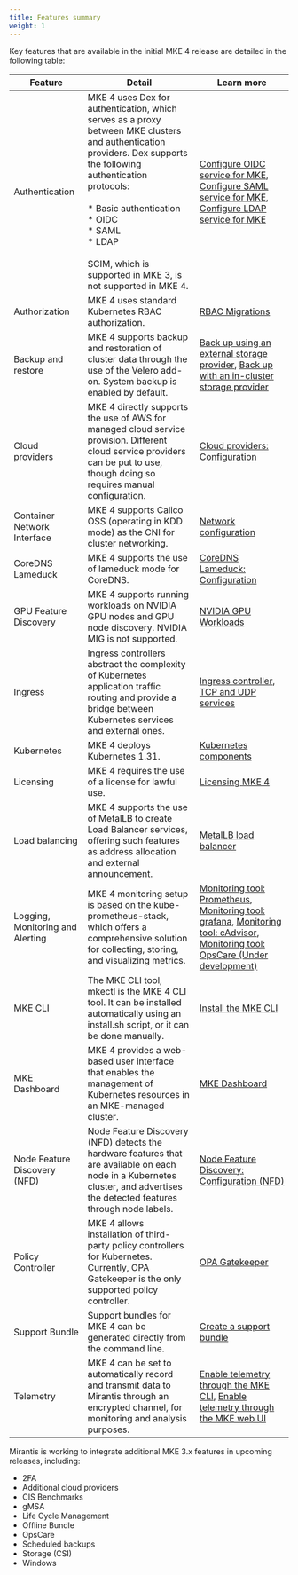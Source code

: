 ```yaml
---
title: Features summary
weight: 1
---
```


Key features that are available in the initial MKE 4 release are detailed in the
following table:

| Feature                           | Detail                                                                                                                                                                                                                                                                                                 | Learn more                                                                                                                                                                                                                                                                                                                                                                                                                                                                                                                       |
|-----------------------------------|--------------------------------------------------------------------------------------------------------------------------------------------------------------------------------------------------------------------------------------------------------------------------------------------------------|----------------------------------------------------------------------------------------------------------------------------------------------------------------------------------------------------------------------------------------------------------------------------------------------------------------------------------------------------------------------------------------------------------------------------------------------------------------------------------------------------------------------------------|
| Authentication                    | MKE 4 uses Dex for authentication, which serves as a proxy between  MKE clusters and authentication providers. Dex supports the following authentication protocols: <br><br>* Basic authentication<br> *  OIDC<br> * SAML<br> * LDAP<br><br>SCIM, which is supported in MKE 3, is not supported in MKE 4.| [Configure OIDC service for MKE](../../../configuration/authentication/oidc/#configure-oidc-service-for-mke), [Configure SAML service for MKE](../../../configuration/authentication/saml#configure-saml-service-for-mke), [Configure LDAP service for MKE](../../../configuration/authentication/ldap/#configure-ldap-service-for-mke) |
| Authorization                     | MKE 4 uses standard Kubernetes RBAC authorization.                                                                                                                                                                                                                                                      | [RBAC Migrations](../../../migrate-from-mke-3/#rbac-migrations)                                                                                                                                                                                                                                                                                                                                                                                                                                                                  |
| Backup and restore                | MKE 4 supports backup and restoration of cluster data through the use of the Velero add-on. System backup is enabled by default.                                                                                                                                                                       | [Back up using an external storage provider](../../../configuration/backup-restore/external), [Back up with an in-cluster storage provider](../../../configuration/backup-restore/in-cluster)                                                                                                                                                                                                                                                                 |
| Cloud providers                   | MKE 4 directly supports the use of AWS for managed cloud service provision. Different cloud service providers can be put to use, though doing so requires manual configuration.                                                                                                                         | [Cloud providers: Configuration](../../../configuration/cloudproviders/#configuration)                                                                                                                                                                                                                                                                                                                                                                                                                                                                         |
| Container Network Interface | MKE 4 supports Calico OSS (operating in KDD mode) as the CNI for cluster networking.                                                                                                                                                                                                                    | [Network configuration](../../../concepts/cni/#network-configuration)                                                                                                                                                                                                                                                                                                                                                                                                                                                                             |
| CoreDNS Lameduck                  | MKE 4 supports the use of lameduck mode for CoreDNS.                                                                                                                                                                                                                                                    | [CoreDNS Lameduck: Configuration](../../../configuration/coredns-lameduck/#configuration)                                                                                                                                                                                                                                                                                                                                                                                                                                                                      |
| GPU Feature Discovery             | MKE 4 supports running workloads on NVIDIA GPU nodes and GPU node discovery. NVIDIA MIG is not supported.                                                                                                                                                                                                                                                | [NVIDIA GPU Workloads](../../../configuration/nvidia-gpu)                                                                                                                                                                                                                                                                                                                                                                                                                                                                         |
| Ingress                           | Ingress controllers abstract the complexity of Kubernetes application traffic routing and provide a bridge between Kubernetes services and external ones.                                                                                                                                              | [Ingress controller](../../../configuration/ingress), [TCP and UDP services](../../../configuration/ingress/tcp-udp-services)                                                                                                                                                                                                                                                                                                                                                                                                    |
| Kubernetes                        | MKE 4 deploys Kubernetes 1.31.                                                                                                                                                                                                                                                                          | [Kubernetes components](../../../configuration/kubernetes)                                                                                                                                                                                                                                                                                                                                                                                                                                                                                                    |
| Licensing                         | MKE 4 requires the use of a license for lawful use.                                                                                                                                                                                                                                                     | [Licensing MKE 4](../../../getting-started/licensing-mke4)                                                                                                                                                                                                                                                                                                                                                                                                                                                                        |
| Load balancing                    | MKE 4 supports the use of MetalLB to create Load Balancer services, offering such features as address allocation and external announcement.                                                                                                                                                             | [MetalLB load balancer](../../../configuration/metallb)                                                                                                                                                                                                                                                                                                                                                                                                                                                                          |
| Logging, Monitoring and Alerting  | MKE 4 monitoring setup is based on the kube-prometheus-stack, which offers a comprehensive solution for collecting, storing, and visualizing metrics.                                                                                                                                                   | [Monitoring tool: Prometheus](../../../configuration/monitoring/#prometheus), [Monitoring tool: grafana](../../../configuration/monitoring/#grafana),  [Monitoring tool: cAdvisor](../../../configuration/monitoring/#cadvisor), [Monitoring tool: OpsCare (Under development)](../../../configuration/monitoring/#opscare-under-development)                                                                                                                                                                                                                                                                                                                                                                                                                                                                                                            |
| MKE CLI                           | The MKE CLI tool, mkectl is the MKE 4 CLI tool. It can be installed automatically using an install.sh script, or it can be done manually.                                                                                                                                                               | [Install the MKE CLI](../../../getting-started/install-MKE-CLI)                                                                                                                                                                                                                                                                                                                                                                                                                                                                        |
| MKE Dashboard                            | MKE 4 provides a web-based user interface that enables the management of Kubernetes resources in an MKE-managed cluster.                                                                                                                                                                                                                         | [MKE Dashboard](../../../configuration/dashboard)                                                                                                                                                                                                                                                                                                                                                                                                                                                                                |
| Node Feature Discovery (NFD)      | Node Feature Discovery (NFD) detects the hardware features that are available on each node in a Kubernetes cluster, and advertises the detected features through node labels.                                                                                                                          | [Node Feature Discovery: Configuration (NFD)](../../../configuration/node-feature-discovery/#configuration)                                                                                                                                                                                                                                                                                                                                                                                                                                                    |
| Policy Controller                 | MKE 4 allows installation of third-party policy controllers for Kubernetes. Currently, OPA Gatekeeper is the only supported policy controller.                                                                                                                                                          | [OPA Gatekeeper](../../../configuration/policycontroller/opagatekeeper)                                                                                                                                                                                                                                                                                                                                                                                            |
| Support Bundle                    | Support bundles for MKE 4 can be generated directly from the command line.                                                                                                                                                                                                                              | [Create a support bundle](../../../configuration/support-bundle#create-a-support-bundle)                                                                                                                                                                                                                                                                                                                                                                                                                                                                          |
| Telemetry                         | MKE 4 can be set to automatically record and transmit data to Mirantis through an encrypted channel, for monitoring and analysis purposes.                                                                                                                                                              | [Enable telemetry through the MKE CLI](../../../configuration/telemetry/#enable-telemetry-through-the-mke-cli),   [Enable telemetry through the MKE web UI](../../../configuration/telemetry/#enable-telemetry-through-the-mke-web-ui)                                                                                                                                                                                                                                                                                                                                                                                                                                                                                  |

Mirantis is working to integrate additional MKE 3.x features in upcoming
releases, including:

* 2FA
* Additional cloud providers
* CIS Benchmarks
* gMSA
* Life Cycle Management
* Offline Bundle
* OpsCare
* Scheduled backups
* Storage (CSI)
* Windows